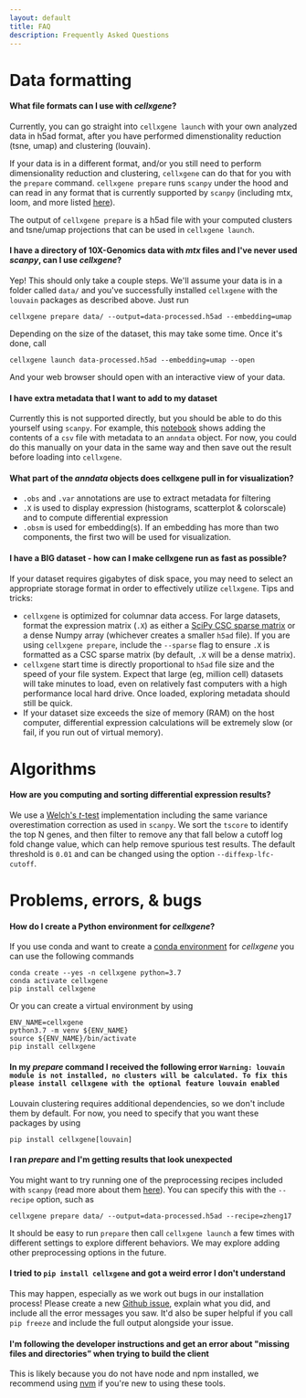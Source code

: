 ```yaml
---
layout: default
title: FAQ
description: Frequently Asked Questions
---
```


# Data formatting

#### What file formats can I use with _cellxgene_?

Currently, you can go straight into `cellxgene launch` with your own analyzed data in h5ad format, after you have performed dimenstionality reduction (tsne, umap) and clustering (louvain).

If your data is in a different format, and/or you still need to perform dimensionality reduction and clustering, `cellxgene` can do that for you with the `prepare` command. `cellxgene prepare` runs `scanpy` under the hood and can read in any format that is currently supported by `scanpy` (including mtx, loom, and more listed [here](https://scanpy.readthedocs.io/en/latest/api/index.html#reading)).

The output of `cellxgene prepare` is a h5ad file with your computed clusters and tsne/umap projections that can be used in `cellxgene launch`.

#### I have a directory of 10X-Genomics data with _mtx_ files and I've never used _scanpy_, can I use _cellxgene_?

Yep! This should only take a couple steps. We'll assume your data is in a folder called `data/` and you've successfully installed `cellxgene` with the `louvain` packages as described above. Just run

```
cellxgene prepare data/ --output=data-processed.h5ad --embedding=umap
```

Depending on the size of the dataset, this may take some time. Once it's done, call

```
cellxgene launch data-processed.h5ad --embedding=umap --open
```

And your web browser should open with an interactive view of your data.

#### I have extra metadata that I want to add to my dataset

Currently this is not supported directly, but you should be able to do this yourself using `scanpy`. For example, this [notebook](https://github.com/falexwolf/fun-analyses/blob/master/tabula_muris/tabula_muris.ipynb) shows adding the contents of a `csv` file with metadata to an `anndata` object. For now, you could do this manually on your data in the same way and then save out the result before loading into `cellxgene`.

#### What part of the _anndata_ objects does cellxgene pull in for visualization?

- `.obs` and `.var` annotations are use to extract metadata for filtering
- `.X` is used to display expression (histograms, scatterplot & colorscale) and to compute differential expression
- `.obsm` is used for embedding(s). If an embedding has more than two components, the first two will be used for visualization.

#### I have a BIG dataset - how can I make cellxgene run as fast as possible?

If your dataset requires gigabytes of disk space, you may need to select an appropriate storage format in order to effectively utilize `cellxgene`. Tips and tricks:

- `cellxgene` is optimized for columnar data access. For large datasets, format the expression matrix (`.X`) as either a [SciPy CSC sparse matrix](https://docs.scipy.org/doc/scipy/reference/generated/scipy.sparse.csc_matrix.html) or a dense Numpy array (whichever creates a smaller `h5ad` file). If you are using `cellxgene prepare`, include the `--sparse` flag to ensure `.X` is formatted as a CSC sparse matrix (by default, `.X` will be a dense matrix).
- `cellxgene` start time is directly proportional to `h5ad` file size and the speed of your file system. Expect that large (eg, million cell) datasets will take minutes to load, even on relatively fast computers with a high performance local hard drive. Once loaded, exploring metadata should still be quick.
- If your dataset size exceeds the size of memory (RAM) on the host computer, differential expression calculations will be extremely slow (or fail, if you run out of virtual memory).

# Algorithms

#### How are you computing and sorting differential expression results?

We use a [Welch's _t_-test](https://en.wikipedia.org/wiki/Welch%27s_t-test) implementation including the same variance overestimation correction as used in `scanpy`. We sort the `tscore` to identify the top N genes, and then filter to remove any that fall below a cutoff log fold change value, which can help remove spurious test results. The default threshold is `0.01` and can be changed using the option `--diffexp-lfc-cutoff`.

# Problems, errors, & bugs

#### How do I create a Python environment for _cellxgene_?

If you use conda and want to create a [conda environment](https://conda.io/docs/user-guide/tasks/manage-environments.html) for _cellxgene_ you can use the following commands

```
conda create --yes -n cellxgene python=3.7
conda activate cellxgene
pip install cellxgene
```

Or you can create a virtual environment by using

```
ENV_NAME=cellxgene
python3.7 -m venv ${ENV_NAME}
source ${ENV_NAME}/bin/activate
pip install cellxgene
```

#### In my _prepare_ command I received the following error `Warning: louvain module is not installed, no clusters will be calculated. To fix this please install cellxgene with the optional feature louvain enabled`

Louvain clustering requires additional dependencies, so we don't include them by default. For now, you need to specify that you want these packages by using

```
pip install cellxgene[louvain]
```

#### I ran _prepare_ and I'm getting results that look unexpected

You might want to try running one of the preprocessing recipes included with `scanpy` (read more about them [here](https://scanpy.readthedocs.io/en/latest/api/index.html#recipes)). You can specify this with the `--recipe` option, such as

```
cellxgene prepare data/ --output=data-processed.h5ad --recipe=zheng17
```

It should be easy to run `prepare` then call `cellxgene launch` a few times with different settings to explore different behaviors. We may explore adding other preprocessing options in the future.

#### I tried to `pip install cellxgene` and got a weird error I don't understand

This may happen, especially as we work out bugs in our installation process! Please create a new [Github issue](https://github.com/chanzuckerberg/cellxgene/issues), explain what you did, and include all the error messages you saw. It'd also be super helpful if you call `pip freeze` and include the full output alongside your issue.

#### I'm following the developer instructions and get an error about "missing files and directories” when trying to build the client

This is likely because you do not have node and npm installed, we recommend using [nvm](https://github.com/creationix/nvm) if you're new to using these tools.
